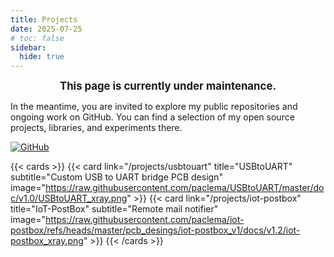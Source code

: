 ```yaml
---
title: Projects
date: 2025-07-25
# toc: false
sidebar:
  hide: true
---
```


<div align="center">
  <span style="font-size:1.2em; font-weight:bold; display:inline-block; animation: pulse 3s infinite;">
    This page is currently under maintenance.
  </span>
</div>

<style>
@keyframes pulse {
  0% { opacity: 1; }
  50% { opacity: 0.5; }
  100% { opacity: 1; }
}
</style>

In the meantime, you are invited to explore my public repositories and ongoing work on GitHub.
You can find a selection of my open source projects, libraries, and experiments there.


[![GitHub](https://img.shields.io/badge/GitHub-@paclema-181717?style=for-the-badge&logo=github)](https://github.com/paclema)

{{< cards >}}
{{< card link="/projects/usbtouart" title="USBtoUART" subtitle="Custom USB to UART bridge PCB design" image="https://raw.githubusercontent.com/paclema/USBtoUART/master/doc/v1.0/USBtoUART_xray.png" >}}
{{< card link="/projects/iot-postbox" title="IoT-PostBox" subtitle="Remote mail notifier" image="https://raw.githubusercontent.com/paclema/iot-postbox/refs/heads/master/pcb_desings/iot-postbox_v1/docs/v1.2/iot-postbox_xray.png" >}}
{{< /cards >}}
